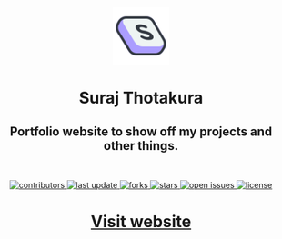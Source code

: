 <div align="center">

  <img src="./src/assets/suraj-thotakura-logo.svg" alt="logo" width="100" height="auto" />
  <br />
  <h1>Suraj Thotakura</h1>
  
  <h2>
    Portfolio website to show off my projects and other things.
  </h2>
  <br />

  
<!-- Badges -->
<p>
  <a href="https://github.com/SurajThotakura/surajthotakura-blog/graphs/contributors">
    <img src="https://img.shields.io/github/contributors/SurajThotakura/surajthotakura-blog" alt="contributors" />
  </a>
  <a href="">
    <img src="https://img.shields.io/github/last-commit/SurajThotakura/surajthotakura-blog" alt="last update" />
  </a>
  <a href="https://github.com/SurajThotakura/surajthotakura-blog/network/members">
    <img src="https://img.shields.io/github/forks/SurajThotakura/surajthotakura-blog" alt="forks" />
  </a>
  <a href="https://github.com/SurajThotakura/surajthotakura-blog/stargazers">
    <img src="https://img.shields.io/github/stars/SurajThotakura/surajthotakura-blog" alt="stars" />
  </a>
  <a href="https://github.com/SurajThotakura/surajthotakura-blog/issues/">
    <img src="https://img.shields.io/github/issues/SurajThotakura/surajthotakura-blog" alt="open issues" />
  </a>
  <a href="https://github.com/SurajThotakura/surajthotakura-blog/blob/master/LICENSE">
    <img src="https://img.shields.io/github/license/SurajThotakura/surajthotakura-blog" alt="license" />
  </a>
</p>
</div>

  <h1 align="center">
<a href="https://surajthotakura.com/" target="_blank" rel="noreferrer noopener">Visit website</a>
</h1>
